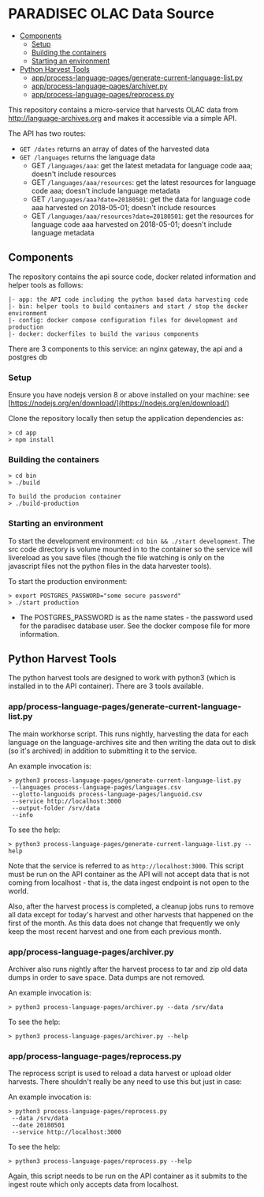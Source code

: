 # PARADISEC OLAC Data Source

<!-- TOC depthFrom:2 depthTo:6 withLinks:1 updateOnSave:1 orderedList:0 -->

- [Components](#components)
	- [Setup](#setup)
	- [Building the containers](#building-the-containers)
	- [Starting an environment](#starting-an-environment)
- [Python Harvest Tools](#python-harvest-tools)
	- [app/process-language-pages/generate-current-language-list.py](#appprocess-language-pagesgenerate-current-language-listpy)
	- [app/process-language-pages/archiver.py](#appprocess-language-pagesarchiverpy)
	- [app/process-language-pages/reprocess.py](#appprocess-language-pagesreprocesspy)

<!-- /TOC -->

This repository contains a micro-service that harvests OLAC data from http://language-archives.org
and makes it accessible via a simple API.

The API has two routes:
 * `GET /dates` returns an array of dates of the harvested data
 * `GET /languages` returns the language data
     - GET `/languages/aaa`: get the latest metadata for language code aaa; doesn't include resources
     - GET `/languages/aaa/resources`: get the latest resources for language code aaa; doesn't include language metadata
     - GET `/languages/aaa?date=20180501`: get the data for language code aaa harvested on 2018-05-01; doesn't include resources
     - GET `/languages/aaa/resources?date=20180501`: get the resources for language code aaa harvested on 2018-05-01; doesn't include language metadata


## Components
The repository contains the api source code, docker related information and helper tools as follows:
```
|- app: the API code including the python based data harvesting code
|- bin: helper tools to build containers and start / stop the docker environment
|- config: docker compose configuration files for development and production
|- docker: dockerfiles to build the various components
```
There are 3 components to this service: an nginx gateway, the api and a postgres db

### Setup

Ensure you have nodejs version 8 or above installed on your machine: see [https://nodejs.org/en/download/](https://nodejs.org/en/download/)

Clone the repository locally then setup the application dependencies as:
```
> cd app
> npm install
```

### Building the containers

```
> cd bin
> ./build

To build the producion container
> ./build-production
```

### Starting an environment

To start the development environment: `cd bin && ./start development`. The src code directory is volume mounted in to the container so the service will livereload as you save files (though the file watching is only on the javascript files not the python files in the data harvester tools).

To start the production environment:

```
> export POSTGRES_PASSWORD="some secure password"
> ./start production
```
* The POSTGRES_PASSWORD is as the name states - the password used for the paradisec database user. See the docker compose file for more information.

## Python Harvest Tools

The python harvest tools are designed to work with python3 (which is installed in to the API container). There are 3 tools available.

### app/process-language-pages/generate-current-language-list.py

The main workhorse script. This runs nightly, harvesting the data for each language on the language-archives site and then writing the data out to disk (so it's archived) in addition to submitting it to the service.

An example invocation is:
```
> python3 process-language-pages/generate-current-language-list.py
 --languages process-language-pages/languages.csv
 --glotto-languoids process-language-pages/languoid.csv
 --service http://localhost:3000
 --output-folder /srv/data
 --info
```

To see the help:
```
> python3 process-language-pages/generate-current-language-list.py --help
```

Note that the service is referred to as `http://localhost:3000`. This script must be run on the API container as the API will not accept data that is not coming from localhost - that is, the data ingest endpoint is not open to the world.

Also, after the harvest process is completed, a cleanup jobs runs to remove all data except for today's harvest and other harvests that happened on the first of the month. As this data does not change that frequently we only keep the most recent harvest and one from each previous month.

### app/process-language-pages/archiver.py

Archiver also runs nightly after the harvest process to tar and zip old data dumps in order to save space. Data dumps are not removed.

An example invocation is:
```
> python3 process-language-pages/archiver.py --data /srv/data
```

To see the help:
```
> python3 process-language-pages/archiver.py --help
```

### app/process-language-pages/reprocess.py

The reprocess script is used to reload a data harvest or upload older harvests. There shouldn't really be any need to use this but just in case:

An example invocation is:
```
> python3 process-language-pages/reprocess.py
 --data /srv/data
 --date 20180501
 --service http://localhost:3000
```

To see the help:
```
> python3 process-language-pages/reprocess.py --help
```

Again, this script needs to be run on the API container as it submits to the ingest route which only accepts data from localhost.
